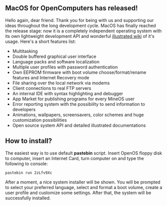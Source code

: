 
## MacOS for OpenComputers has released!

Hello again, dear friend. Thank you for being with us and supporting our ideas throughout the long development cycle. MacOS has finally reached the release stage: now it is a completely independent operating system with its own lightweight development API and wonderful [illustrated wiki](https://github.com/elrobtossohn/MacOS/wiki) of it's usage. Here's a short features list:

-   Multitasking
-   Double buffered graphical user interface
-   Language packs and software localization
-   Multiple user profiles with password authentication
-   Own EEPROM firmware with boot volume choose/format/rename features and Internet Recovery mode
-   File sharing over the local network via modems
-   Client connections to real FTP servers
-   An internal IDE with syntax highlighting and debugger
-   App Market for publishing programs for every MineOS user
-   Error reporting system with the possibility to send information to developers
-   Animations, wallpapers, screensavers, color schemes and huge customization possibilities
-   Open source system API and detailed illustrated documentations

## How to install?

The easiest way is to use default **pastebin** script. Insert OpenOS floppy disk to computer, insert an Internet Card, turn computer on and type the following to console:

	pastebin run 2zLfv9Xc

After a moment, a nice system installer will be shown. You will be prompted to select your preferred language, select and format a boot volume, create a user profile and customize some settings. After that, the system will be successfully installed.
